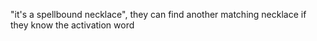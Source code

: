 "it's a spellbound necklace", they can find another matching necklace if they know the activation word